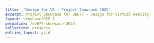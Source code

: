 ```yaml
---
title:  "Design for VR - Project Showcase 2025"
excerpt: Project Showcase for DE677 - Design for Virtual Reality
layout: showcase2025_1
permalink: /de677-showcase-2025
collection: projects
entries_layout: grid
---
```


